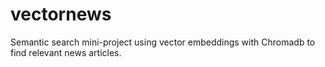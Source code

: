 # vectornews
Semantic search mini-project using vector embeddings with Chromadb to find relevant news articles.
